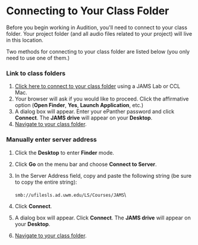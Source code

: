 # Connecting to Your Class Folder

Before you begin working in Audition, you'll need to connect to your class folder. Your project folder (and all audio files related to your project) will live in this location.

Two methods for connecting to your class folder are listed below (you only need to use one of them.)

### Link to class folders

1. [Click here to connect to your class folder](smb://ad.uwm.edu/Shares/\_U\_LS/Courses/JAMS) using a JAMS Lab or CCL Mac.
2. Your browser will ask if you would like to proceed. Click the affirmative option (**Open Finder**, **Yes**, **Launch Application**, etc.)
3. A dialog box will appear. Enter your ePanther password and click **Connect**. The **JAMS drive** will appear on your **Desktop**.
4. [Navigate to your class folder](https://jjloomis.gitbook.io/file-and-folder-management-mac-os-edition/navigating-folder-tree).

### Manually enter server address

1. Click the **Desktop** to enter **Finder** mode.
2. Click **Go** on the menu bar and choose **Connect to Server**.
3. In the Server Address field, copy and paste the following string (be sure to copy the entire string): \
   \
   `smb://ufilesls.ad.uwm.edu/LS/Courses/JAMS`\

4. Click **Connect**.
5. A dialog box will appear. Click **Connect**. The **JAMS drive** will appear on your **Desktop**.
6. [Navigate to your class folder](https://jjloomis.gitbook.io/file-and-folder-management-mac-os-edition/navigating-folder-tree).

